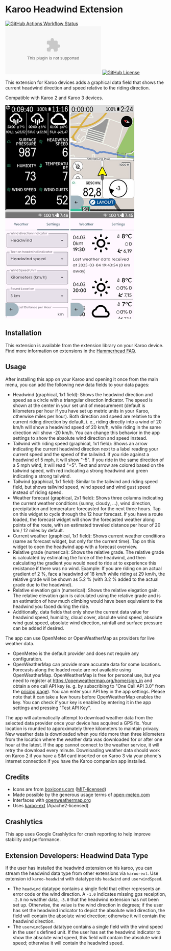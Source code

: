 # Karoo Headwind Extension

[![GitHub Actions Workflow Status](https://img.shields.io/github/actions/workflow/status/timklge/karoo-headwind/android.yml)](https://github.com/timklge/karoo-headwind/actions/workflows/android.yml)
[![GitHub Downloads (specific asset, all releases)](https://img.shields.io/github/downloads/timklge/karoo-headwind/app-release.apk)](https://github.com/timklge/karoo-headwind/releases)
[![GitHub License](https://img.shields.io/github/license/timklge/karoo-headwind)](https://github.com/timklge/karoo-headwind/blob/master/LICENSE)

This extension for Karoo devices adds a graphical data field that shows the current headwind direction and speed relative to the riding direction.

Compatible with Karoo 2 and Karoo 3 devices.

![Page](preview0.png)
![Field](preview1.png)
![Overview](preview2.png)
![Setup](preview3.png)

## Installation

This extension is available from the extension library on your Karoo device. Find more information on extensions in the [Hammerhead FAQ](https://support.hammerhead.io/hc/en-us/articles/34676015530907-Karoo-OS-Extensions-Library).

## Usage

After installing this app on your Karoo and opening it once from the main menu, you can add the following new data fields to your data pages:

- Headwind (graphical, 1x1 field): Shows the headwind direction and speed as a circle with a triangular direction indicator. The speed is shown at the center in your set unit of measurement (default is kilometers per hour if you have set up metric units in your Karoo, otherwise miles per hour). Both direction and speed are relative to the current riding direction by default, i. e., riding directly into a wind of 20 km/h will show a headwind speed of 20 km/h, while riding in the same direction will show -20 km/h. You can change this behavior in the app settings to show the absolute wind direction and speed instead.
- Tailwind with riding speed (graphical, 1x1 field): Shows an arrow indicating the current headwind direction next to a label reading your current speed and the speed of the tailwind. If you ride against a headwind of 5 mph, it will show "-5". If you ride in the same direction of a 5 mph wind, it will read "+5". Text and arrow are colored based on the tailwind speed, with red indicating a strong headwind and green indicating a strong tailwind.
- Tailwind (graphical, 1x1 field): Similar to the tailwind and riding speed field, but shows tailwind speed, wind speed and wind gust speed instead of riding speed.
- Weather forecast (graphical, 2x1 field): Shows three columns indicating the current weather conditions (sunny, cloudy, ...), wind direction, precipitation and temperature forecasted for the next three hours. Tap on this widget to cycle through the 12 hour forecast. If you have a route loaded, the forecast widget will show the forecasted weather along points of the route, with an estimated traveled distance per hour of 20 km / 12 miles by default.
- Current weather (graphical, 1x1 field): Shows current weather conditions (same as forecast widget, but only for the current time). Tap on this widget to open the headwind app with a forecast overview.
- Relative grade (numerical): Shows the relative grade. The relative grade is calculated by estimating the force of the headwind, and then calculating the gradient you would need to ride at to experience this resistance if there was no wind. Example: If you are riding on an actual gradient of 2 %, face a headwind of 18 km/h while riding at 29 km/h, the relative grade will be shown as 5.2 % (with 3.2 % added to the actual grade due to the headwind).
- Relative elevation gain (numerical): Shows the relative elegation gain. The relative elevation gain is calculated using the relative grade and is an estimation of how much climbing would have been equivalent to the headwind you faced during the ride.
- Additionally, data fields that only show the current data value for headwind speed, humidity, cloud cover, absolute wind speed, absolute wind gust speed, absolute wind direction, rainfall and surface pressure can be added if desired.

The app can use OpenMeteo or OpenWeatherMap as providers for live weather data.

- OpenMeteo is the default provider and does not require any configuration. 
- OpenWeatherMap can provide more accurate data for some locations. Forecasts along the loaded route are not available using OpenWeatherMap. OpenWeatherMap is free for personal use, but you need to register at https://openweathermap.org/home/sign_in and obtain a one call API key (e. g. by subscribing to "One Call API 3.0" from the [pricing page](https://openweathermap.org/price)). You can enter your API key in the app settings. Please note that it can take a few hours before OpenWeatherMap enables the key. You can check if your key is enabled by entering it in the app settings and pressing "Test API Key".

The app will automatically attempt to download weather data from the selected data provider once your device has acquired a GPS fix. Your location is rounded to approximately three kilometers to maintain privacy.
New weather data is downloaded when you ride more than three kilometers from the location where the weather data was downloaded for or after one hour at the latest.
If the app cannot connect to the weather service, it will retry the download every minute. Downloading weather data should work on Karoo 2 if you have a SIM card inserted or on Karoo 3 via your phone's internet connection if you have the Karoo companion app installed.

## Credits

- Icons are from [boxicons.com](https://boxicons.com) ([MIT-licensed](icon_credits.txt))
- Made possible by the generous usage terms of [open-meteo.com](https://open-meteo.com)
- Interfaces with [openweathermap.org](https://openweathermap.org)
- Uses [karoo-ext](https://github.com/hammerheadnav/karoo-ext) (Apache2-licensed)

## Crashlytics

This app uses Google Crashlytics for crash reporting to help improve stability and performance.

## Extension Developers: Headwind Data Type

If the user has installed the headwind extension on his karoo, you can stream the headwind data type from other extensions via `karoo-ext`.
Use extension id `karoo-headwind` with datatype ids `headwind` and `userwindSpeed`.

- The `headwind` datatype contains a single field that either represents an error code or the wind direction. A `-1.0` indicates missing gps receiption, `-2.0` no weather data, `-3.0` that the headwind extension
has not been set up. Otherwise, the value is the wind direction in degrees; if the user has set the headwind indicator to depict the absolute wind direction, the field will contain the absolute wind direction; otherwise
it will contain the headwind direction.
- The `userwindSpeed` datatype contains a single field with the wind speed in the user's defined unit. If the user has set the headwind indicator to show the absolute wind speed,
this field will contain the absolute wind speed; otherwise it will contain the headwind speed.
